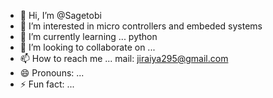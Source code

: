 - 👋 Hi, I’m @Sagetobi
- 👀 I’m interested in micro controllers and embeded systems
- 🌱 I’m currently learning ... python
- 💞️ I’m looking to collaborate on ...
- 📫 How to reach me ... mail: jiraiya295@gmail.com
- 😄 Pronouns: ...
- ⚡ Fun fact: ...

<!---
Sagetobi/Sagetobi is a ✨ special ✨ repository because its `README.md` (this file) appears on your GitHub profile.
You can click the Preview link to take a look at your changes.
--->
